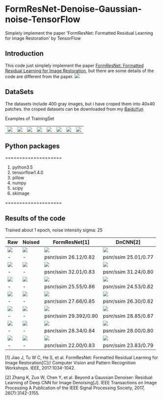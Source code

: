 # FormResNet-Denoise-Gaussian-noise-TensorFlow
Simplely implement the paper 'FormResNet: Formatted Residual Learning for Image Restoration' by TensorFlow
## Introduction
This code just simplely implement the paper [FormResNet: Formatted Residual Learning for Image Restoration](http://openaccess.thecvf.com/content_cvpr_2017_workshops/w12/papers/Jiao_FormResNet_Formatted_Residual_CVPR_2017_paper.pdf), but there are some details of the code are different from the paper.
![](https://github.com/MingtaoGuo/FormResNet-Denoise-Gaussian-noise-TensorFlow/blob/master/IMAGES/method.jpg)
## DataSets
The datasets include 400 gray images, but i have croped them into 40x40 patches. the croped datasets can be downloaded from my [BaiduYun](https://pan.baidu.com/s/1Uiq29K2WLvOyeGlnRu8j_A) 

Examples of TrainingSet

|||||||||
|-|-|-|-|-|-|-|-|
|![](https://github.com/MingtaoGuo/DnCNN-TensorFlow/blob/master/TrainingSet/1_17.jpg)|![](https://github.com/MingtaoGuo/DnCNN-TensorFlow/blob/master/TrainingSet/1_18.jpg)|![](https://github.com/MingtaoGuo/DnCNN-TensorFlow/blob/master/TrainingSet/1_19.jpg)|![](https://github.com/MingtaoGuo/FormResNet-Denoise-Gaussian-noise-TensorFlow/blob/master/TrainingSet/1_20.jpg)|![](https://github.com/MingtaoGuo/FormResNet-Denoise-Gaussian-noise-TensorFlow/blob/master/TrainingSet/1_25.jpg)|![](https://github.com/MingtaoGuo/FormResNet-Denoise-Gaussian-noise-TensorFlow/blob/master/TrainingSet/1_26.jpg)|![](https://github.com/MingtaoGuo/FormResNet-Denoise-Gaussian-noise-TensorFlow/blob/master/TrainingSet/1_27.jpg)|![](https://github.com/MingtaoGuo/FormResNet-Denoise-Gaussian-noise-TensorFlow/blob/master/TrainingSet/1_28.jpg)|
## Python packages
====================
1. python3.5
2. tensorflow1.4.0
3. pillow
4. numpy
5. scipy
6. skimage

====================
## Results of the code
Trained about 1 epoch, noise intensity sigma: 25

|Raw|Noised|FormResNet[1]|DnCNN[2]|
|-|-|-|-|
|![](https://github.com/MingtaoGuo/DnCNN-TensorFlow/blob/master/TestingSet/01.png)|![](https://github.com/MingtaoGuo/DnCNN-TensorFlow/blob/master/IMAGES/noised1.jpg)|![](https://github.com/MingtaoGuo/FormResNet-Denoise-Gaussian-noise-TensorFlow/blob/master/IMAGES/denoised1.jpg)|![](https://github.com/MingtaoGuo/DnCNN-TensorFlow/blob/master/IMAGES/denoised1.jpg)|
|-|-|psnr/ssim 26.12/0.82|psnr/ssim 25.01/0.77|
|![](https://github.com/MingtaoGuo/DnCNN-TensorFlow/blob/master/TestingSet/02.png)|![](https://github.com/MingtaoGuo/DnCNN-TensorFlow/blob/master/IMAGES/noised2.jpg)|![](https://github.com/MingtaoGuo/FormResNet-Denoise-Gaussian-noise-TensorFlow/blob/master/IMAGES/denoised2.jpg)|![](https://github.com/MingtaoGuo/DnCNN-TensorFlow/blob/master/IMAGES/denoised2.jpg)|
|-|-|psnr/ssim 32.01/0.83|psnr/ssim 31.24/0.80|
|![](https://github.com/MingtaoGuo/DnCNN-TensorFlow/blob/master/TestingSet/03.png)|![](https://github.com/MingtaoGuo/DnCNN-TensorFlow/blob/master/IMAGES/noised3.jpg)|![](https://github.com/MingtaoGuo/FormResNet-Denoise-Gaussian-noise-TensorFlow/blob/master/IMAGES/denoised3.jpg)|![](https://github.com/MingtaoGuo/DnCNN-TensorFlow/blob/master/IMAGES/denoised3.jpg)|
|-|-|psnr/ssim 25.55/0.86|psnr/ssim 24.53/0.82|
|![](https://github.com/MingtaoGuo/DnCNN-TensorFlow/blob/master/TestingSet/04.png)|![](https://github.com/MingtaoGuo/DnCNN-TensorFlow/blob/master/IMAGES/noised4.jpg)|![](https://github.com/MingtaoGuo/FormResNet-Denoise-Gaussian-noise-TensorFlow/blob/master/IMAGES/denoised4.jpg)|![](https://github.com/MingtaoGuo/DnCNN-TensorFlow/blob/master/IMAGES/denoised4.jpg)|
|-|-|psnr/ssim 27.66/0.85|psnr/ssim 26.30/0.82|
|![](https://github.com/MingtaoGuo/DnCNN-TensorFlow/blob/master/TestingSet/05.png)|![](https://github.com/MingtaoGuo/DnCNN-TensorFlow/blob/master/IMAGES/noised5.jpg)|![](https://github.com/MingtaoGuo/FormResNet-Denoise-Gaussian-noise-TensorFlow/blob/master/IMAGES/denoised5.jpg)|![](https://github.com/MingtaoGuo/DnCNN-TensorFlow/blob/master/IMAGES/denoised5.jpg)|
|-|-|psnr/ssim 29.392/0.90|psnr/ssim 28.85/0.87|
|![](https://github.com/MingtaoGuo/DnCNN-TensorFlow/blob/master/TestingSet/06.png)|![](https://github.com/MingtaoGuo/DnCNN-TensorFlow/blob/master/IMAGES/noised6.jpg)|![](https://github.com/MingtaoGuo/FormResNet-Denoise-Gaussian-noise-TensorFlow/blob/master/IMAGES/denoised6.jpg)|![](https://github.com/MingtaoGuo/DnCNN-TensorFlow/blob/master/IMAGES/denoised6.jpg)|
|-|-|psnr/ssim 28.34/0.84|psnr/ssim 28.00/0.80|
|![](https://github.com/MingtaoGuo/DnCNN-TensorFlow/blob/master/TestingSet/07.png)|![](https://github.com/MingtaoGuo/DnCNN-TensorFlow/blob/master/IMAGES/noised7.jpg)|![](https://github.com/MingtaoGuo/FormResNet-Denoise-Gaussian-noise-TensorFlow/blob/master/IMAGES/denoised7.jpg)|![](https://github.com/MingtaoGuo/DnCNN-TensorFlow/blob/master/IMAGES/denoised7.jpg)|
|-|-|psnr/ssim 22.00/0.83|psnr/ssim 23.83/0.79|

[1] Jiao J, Tu W C, He S, et al. FormResNet: Formatted Residual Learning for Image Restoration[C]// Computer Vision and Pattern Recognition Workshops. IEEE, 2017:1034-1042.

[2] Zhang K, Zuo W, Chen Y, et al. Beyond a Gaussian Denoiser: Residual Learning of Deep CNN for Image Denoising[J]. IEEE Transactions on Image Processing A Publication of the IEEE Signal Processing Society, 2017, 26(7):3142-3155.


